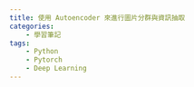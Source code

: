 ```yaml
---
title: 使用 Autoencoder 來進行圖片分群與資訊抽取
categories:
    - 學習筆記
tags:
    - Python
    - Pytorch
    - Deep Learning
---
```

